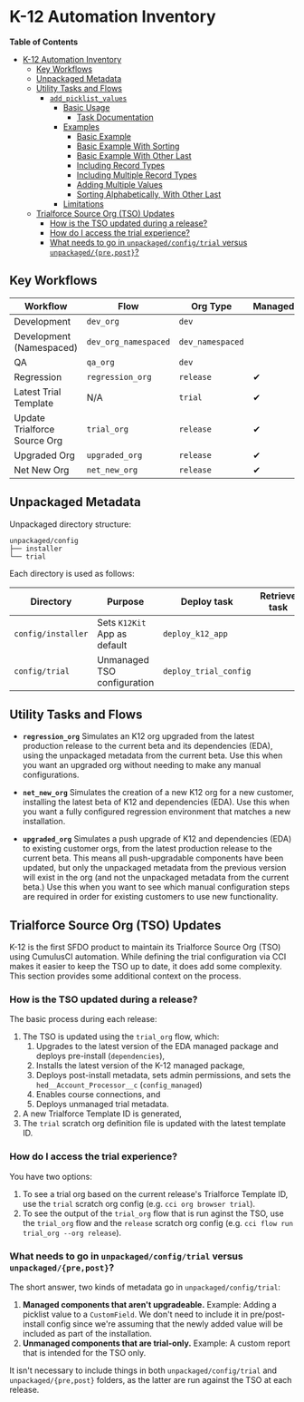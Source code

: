 # K-12 Automation Inventory

**Table of Contents**

-   [K-12 Automation Inventory](#k-12-automation-inventory)
    -   [Key Workflows](#key-workflows)
    -   [Unpackaged Metadata](#unpackaged-metadata)
    -   [Utility Tasks and Flows](#utility-tasks-and-flows)
        -   [`add_picklist_values`](#addpicklistvalues)
            -   [Basic Usage](#basic-usage)
                -   [Task Documentation](#task-documentation)
            -   [Examples](#examples)
                -   [Basic Example](#basic-example)
                -   [Basic Example With Sorting](#basic-example-with-sorting)
                -   [Basic Example With Other Last](#basic-example-with-other-last)
                -   [Including Record Types](#including-record-types)
                -   [Including Multiple Record Types](#including-multiple-record-types)
                -   [Adding Multiple Values](#adding-multiple-values)
                -   [Sorting Alphabetically, With Other Last](#sorting-alphabetically-with-other-last)
            -   [Limitations](#limitations)
    -   [Trialforce Source Org (TSO) Updates](#trialforce-source-org-tso-updates)
        -   [How is the TSO updated during a release?](#how-is-the-tso-updated-during-a-release)
        -   [How do I access the trial experience?](#how-do-i-access-the-trial-experience)
        -   [What needs to go in `unpackaged/config/trial` versus `unpackaged/{pre,post}`?](#what-needs-to-go-in-unpackagedconfigtrial-versus-unpackagedprepost)

## Key Workflows

| Workflow                     | Flow                 | Org Type         | Managed | Namespace |
| ---------------------------- | -------------------- | ---------------- | ------- | --------- |
| Development                  | `dev_org`            | `dev`            |         |           |
| Development (Namespaced)     | `dev_org_namespaced` | `dev_namespaced` |         | ✔         |
| QA                           | `qa_org`             | `dev`            |         |           |
| Regression                   | `regression_org`     | `release`        | ✔       |           |
| Latest Trial Template        | N/A                  | `trial`          | ✔       |           |
| Update Trialforce Source Org | `trial_org`          | `release`        | ✔       |           |
| Upgraded Org                 | `upgraded_org`       | `release`        | ✔       |           |
| Net New Org                  | `net_new_org`        | `release`        | ✔       |           |

## Unpackaged Metadata

Unpackaged directory structure:

```
unpackaged/config
├── installer
└── trial
```

Each directory is used as follows:

| Directory          | Purpose                      | Deploy task           | Retrieve task |
| ------------------ | ---------------------------- | --------------------- | ------------- |
| `config/installer` | Sets `K12Kit` App as default | `deploy_k12_app`      |               |
| `config/trial`     | Unmanaged TSO configuration  | `deploy_trial_config` |               |

## Utility Tasks and Flows

-   **`regression_org`** Simulates an K12 org upgraded from the latest production release to the current beta and its dependencies (EDA), using the unpackaged metadata from the current beta. Use this when you want an upgraded org without needing to make any manual configurations.

-   **`net_new_org`** Simulates the creation of a new K12 org for a new customer, installing the latest beta of K12 and dependencies (EDA). Use this when you want a fully configured regression environment that matches a new installation.

-   **`upgraded_org`** Simulates a push upgrade of K12 and dependencies (EDA) to existing customer orgs, from the latest production release to the current beta. This means all push-upgradable components have been updated, but only the unpackaged metadata from the previous version will exist in the org (and not the unpackaged metadata from the current beta.) Use this when you want to see which manual configuration steps are required in order for existing customers to use new functionality.

## Trialforce Source Org (TSO) Updates

K-12 is the first SFDO product to maintain its Trialforce Source Org (TSO) using CumulusCI automation. While defining the trial configuration via CCI makes it easier to keep the TSO up to date, it does add some complexity. This section provides some additional context on the process.

### How is the TSO updated during a release?

The basic process during each release:

1. The TSO is updated using the `trial_org` flow, which:
    1. Upgrades to the latest version of the EDA managed package and deploys pre-install (`dependencies`),
    2. Installs the latest version of the K-12 managed package,
    3. Deploys post-install metadata, sets admin permissions, and sets the `hed__Account_Processor__c` (`config_managed`)
    4. Enables course connections, and
    5. Deploys unmanaged trial metadata.
2. A new Trialforce Template ID is generated,
3. The `trial` scratch org definition file is updated with the latest template ID.

### How do I access the trial experience?

You have two options:

1. To see a trial org based on the current release's Trialforce Template ID, use the `trial` scratch org config (e.g. `cci org browser trial`).
2. To see the output of the `trial_org` flow that is run aginst the TSO, use the `trial_org` flow and the `release` scratch org config (e.g. `cci flow run trial_org --org release`).

### What needs to go in `unpackaged/config/trial` versus `unpackaged/{pre,post}`?

The short answer, two kinds of metadata go in `unpackaged/config/trial`:

1. **Managed components that aren't upgradeable.** Example: Adding a picklist value to a `CustomField`. We don't need to include it in pre/post-install config since we're assuming that the newly added value will be included as part of the installation.
2. **Unmanaged components that are trial-only.** Example: A custom report that is intended for the TSO only.

It isn't necessary to include things in both `unpackaged/config/trial` and `unpackaged/{pre,post}` folders, as the latter are run against the TSO at each release.

